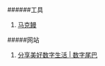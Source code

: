 ######工具
1. [马克鳗](http://www.getmarkman.com/)


#####网站
1. [分享美好数字生活 | 数字尾巴](http://www.dgtle.com/)
